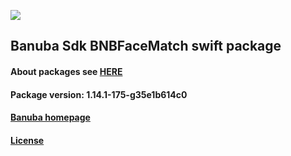 [![](https://www.banuba.com/hubfs/Banuba_November2018/Images/Banuba%20SDK.png)](https://docs.banuba.com/face-ar-sdk-v1/ios/ios_overview)

## Banuba Sdk BNBFaceMatch swift package

#### About packages see [HERE](https://docs.banuba.com/face-ar-sdk-v1/ios/ios_packages)

#### Package version: **1.14.1-175-g35e1b614c0**

#### **[Banuba homepage](https://banuba.com)**

#### **[License](https://www.banuba.com/terms)**
